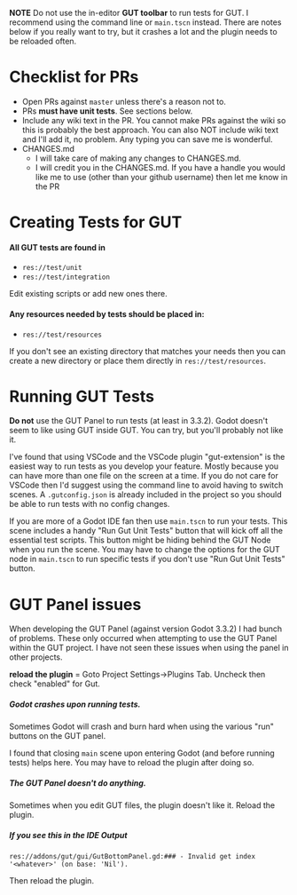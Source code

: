 __NOTE__ Do not use the in-editor __GUT toolbar__ to run tests for GUT.  I recommend using the command line or `main.tscn` instead.  There are notes below if you really want to try, but it crashes a lot and the plugin needs to be reloaded often.


# Checklist for PRs
* Open PRs against `master` unless there's a reason not to.
* PRs __must have unit tests__.  See sections below.
* Include any wiki text in the PR.  You cannot make PRs against the wiki so this is probably the best approach.  You can also NOT include wiki text and I'll add it, no problem.  Any typing you can save me is wonderful.
* CHANGES.md
  * I will take care of making any changes to CHANGES.md.
  * I will credit you in the CHANGES.md.  If you have a handle you would like me to use (other than your github username) then let me know in the PR

# Creating Tests for GUT
#### All GUT tests are found in
* `res://test/unit`
* `res://test/integration`

Edit existing scripts or add new ones there.

#### Any resources needed by tests should be placed in:
* `res://test/resources`

If you don't see an existing directory that matches your needs then you can create a new directory or place them directly in `res://test/resources`.


# Running GUT Tests
__Do not__ use the GUT Panel to run tests (at least in 3.3.2).  Godot doesn't seem to like using GUT inside GUT.  You can try, but you'll probably not like it.

I've found that using VSCode and the VSCode plugin "gut-extension" is the easiest way to run tests as you develop your feature.  Mostly because you can have more than one file on the screen at a time.  If you do not care for VSCode then I'd suggest using the command line to avoid having to switch scenes.  A `.gutconfig.json` is already included in the project so you should be able to run tests with no config changes.

If you are more of a Godot IDE fan then use `main.tscn` to run your tests. This scene includes a handy "Run Gut Unit Tests" button that will kick off all the essential test scripts.  This button might be hiding behind the GUT Node when you run the scene.  You may have to change the options for the GUT node in `main.tscn` to run specific tests if you don't use "Run Gut Unit Tests" button.


# GUT Panel issues
When developing the GUT Panel (against version Godot 3.3.2) I had bunch of problems.  These only occurred when attempting to use the GUT Panel within the GUT project.  I have not seen these issues when using the panel in other projects.

__reload the plugin__  = Goto Project Settings->Plugins Tab.  Uncheck then check "enabled" for Gut.

##### Godot crashes upon running tests.
Sometimes Godot will crash and burn hard when using the various "run" buttons on the GUT panel.

I found that closing `main` scene upon entering Godot (and before running tests) helps here.  You may have to reload the plugin after doing so.

##### The GUT Panel doesn't do anything.
Sometimes when you edit GUT files, the plugin doesn't like it.  Reload the plugin.

##### If you see this in the IDE Output
```
res://addons/gut/gui/GutBottomPanel.gd:### - Invalid get index '<whatever>' (on base: 'Nil').
```
Then reload the plugin.
